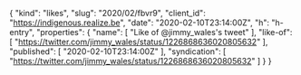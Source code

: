 {
  "kind": "likes",
  "slug": "2020/02/fbvr9",
  "client_id": "https://indigenous.realize.be",
  "date": "2020-02-10T23:14:00Z",
  "h": "h-entry",
  "properties": {
    "name": [
      "Like of @jimmy_wales's tweet"
    ],
    "like-of": [
      "https://twitter.com/jimmy_wales/status/1226868636020805632"
    ],
    "published": [
      "2020-02-10T23:14:00Z"
    ],
    "syndication": [
      "https://twitter.com/jimmy_wales/status/1226868636020805632"
    ]
  }
}
